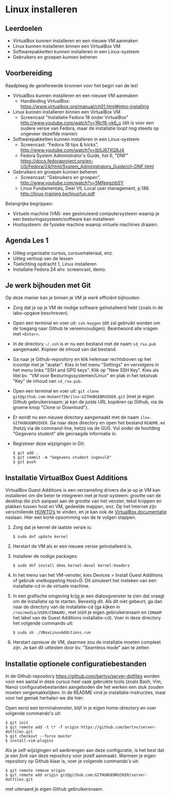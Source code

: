 # Linux installeren

## Leerdoelen

- VirtualBox kunnen installeren en een nieuwe VM aanmaken
- Linux kunnen installeren binnen een VirtualBox VM
- Softwarepakketten kunnen installeren in een Linux-systeem
- Gebruikers en groepen kunnen beheren

## Voorbereiding

Raadpleeg de gerefereerde bronnen *voor* het begin van de les!

- VirtualBox kunnen installeren en een nieuwe VM aanmaken
    - Handleiding VirtualBox: <https://www.virtualbox.org/manual/ch01.html#intro-installing>
- Linux kunnen installeren binnen een VirtualBox VM
    - Screencast "Installatie Fedora 18 onder VirtualBox" <http://www.youtube.com/watch?v=1Rcf8-yk6_o> (dit is voor een oudere versie van Fedora, maar de installatie loopt nog steeds op ongeveer dezelfde manier)
- Softwarepakketten kunnen installeren in een Linux-systeem
    - Screencast: “Fedora 18 tips & tricks”, <http://www.youtube.com/watch?v=Ib5J67XQ8J4>
    - Fedora System Administrator's Guide, hst 6, "DNF" <https://docs.fedoraproject.org/en-US/Fedora/24/html/System_Administrators_Guide/ch-DNF.html>
- Gebruikers en groepen kunnen beheren
    - Screencast: “Gebruikers en groepen”, <http://www.youtube.com/watch?v=5MfeegzjbSY>
    - Linux Fundamentals, Deel VII, Local user management, p.186. <http://linux-training.be/linuxfun.pdf>

Belangrijke begrippen:

- Virtuele machine (VM): een gesimuleerd computersysteem waarop je een besturingssysteem/software kan installeren
- Hostsysteem: de fysieke machine waarop virtuele machines draaien.


## Agenda Les 1

- Uitleg organisatie cursus, cursusmateriaal, enz.
- Uitleg verloop van de lessen
- Toelichting opdracht 1, Linux installeren
- Installatie Fedora 24 ahv. screencast, demo.

## Je werk bijhouden met Git

Op deze manier kan je binnen je VM je werk efficiënt bijhouden:

- Zorg dat je op je VM de nodige software geïnstalleerd hebt (zoals in de labo-opgave beschreven).
- Open een terminal en voer uit: `ssh-keygen` (dit zal gebruikt worden om de toegang naar Github te vereenvoudigen). Beantwoord alle vragen met `<Enter>`.
- In de directory `~/.ssh` is er nu een bestand met de naam `id_rsa.pub` aangemaakt. Kopieer de inhoud van dat bestand.
- Ga naar je Github-repository en klik helemaar rechtsboven op het icoontje met je "avatar". Kies in het menu "Settings" en vervolgens in het menu links "SSH and GPG keys". Klik op "New SSH Key". Kies als titel bv. "VM voor Besturingssystemen/Linux" en plak in het tekstvak "Key" de inhoud van `id_rsa.pub`.
- Open een terminal en voer uit: `git clone git@github.com:HoGentTIN/ilnx-GITHUBGEBRUIKER.git` (met je eigen Github gebruikersnaam; je kan de juiste URL kopiëren op Github, via de groene knop "Clone or Download").
- Er wordt nu een nieuwe directory aangemaakt met de naam `ilnx-GITHUBGEBRUIKER`. Ga naar deze directory en open het bestand `README.md` (hetzij via de command-line, hetzij via de GUI). Vul onder de hoofding "Gegevens student" alle gevraagde informatie in.
- Registreer deze wijzigingen in Git:

    ```
    $ git add .
    $ git commit -m "Gegevens student ingevuld"
    $ git push
    ```

## Installatie VirtualBox Guest Additions

VirtualBox Guest Additions is een verzameling drivers die je op je VM kan installeren om die beter te integreren met je host-systeem: grootte van de desktop die zich aanpast aan de grootte van het venster, tekst knippen en plakken tussen host en VM, gedeelde mappen, enz. Op het Internet zijn verschillende [HOWTO’s](http://www.if-not-true-then-false.com/2010/install-virtualbox-guest-additions-on-fedora-centos-red-hat-rhel/) te vinden, en je kan ook de [VirtualBox documentatie](https://www.virtualbox.org/manual/ch04.html) naslaan. Hier een korte opsomming van de te volgen stappen.

1. Zorg dat je kernel de laatste versie is:

    ```console
    $ sudo dnf update kernel
    ```

2. Herstart de VM als er een nieuwe versie geïnstalleerd is.
3. Installeer de nodige packages:

    ```console
    $ sudo dnf install dkms kernel-devel kernel-headers
    ```

4. In het menu van het VM-venster, kies Devices > Install Guest Additions of gebruik snelkoppeling Host+D. Dit simuleert het insteken van een installatie-cd in de virtuele machine.
5. In een grafische omgeving krijg je een dialoogvenster te zien dat vraagt om de installatie op te starten. Bevestig dit. Als dit niet gebeurt, ga dan naar de directory van de installatie-cd (ga kijken in `/run/media/USER/CDNAAM/`, met `USER` je eigen gebruikersnaam en `CDNAAM` het label van de Guest Additions installatie-cd). Voer in deze directory het volgende commando uit:

    ```console
    $ sudo sh ./VBoxLinuxAdditions.run
    ```

6. Herstart opnieuw de VM, daarmee zou de installatie moeten compleet zijn. Je kan dit uittesten door bv. "Seamless mode" aan te zetten

## Installatie optionele configuratiebestanden

In de Github-repository <https://github.com/bertvv/server-dotfiles> worden voor een aantal in deze cursus heel vaak gebruikte tools (zoals Bash, Vim, Nano) configuratiebestanden aangeboden die het werken een stuk zouden moeten vergemakkelijken. In de README vind je installatie-instructies, maar voor het gemak herhalen we die hier:

Open eerst een terminalvenster, blijf in je eigen home-directory en voer volgende commando's uit:

```
$ git init
$ git remote add -t \* -f origin https://github.com/bertvv/server-dotfiles.git
$ git checkout --force master
$ install-vim-plugins
```

Als je zelf wijzigingen wil aanbrengen aan deze configuratie, is het best dat je een *fork* van deze repository voor jezelf aanmaakt. Wanneer je eigen repository op Github klaar is, voer je volgende commando's uit:

```
$ git remote remove origin
$ git remote add origin git@github.com:GITHUBGEBRUIKER/server-dotfiles.git
```

met uiteraard je eigen Github gebruikersnaam.
